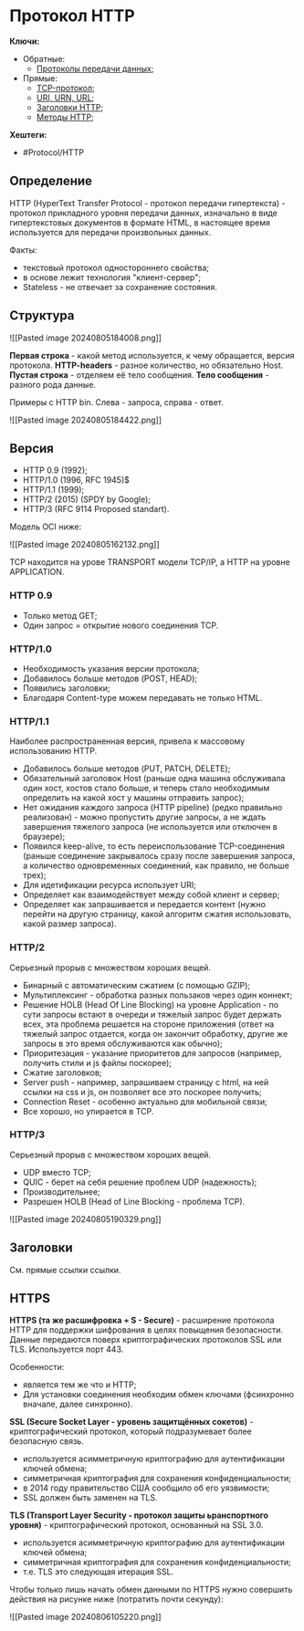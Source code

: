 
# Протокол HTTP

**Ключи:**
- Обратные:
	- [Протоколы передачи данных](protocol);
- Прямые:
	- [TCP-протокол](tcp-protocol);
	- [URI, URN, URL](uri-urn-url);
	- [Заголовки HTTP](http-headers);
	- [Методы HTTP](http-method);

**Хештеги:**
- #Protocol/HTTP

## Определение

HTTP (HyperText Transfer Protocol - протокол передачи гипертекста) - протокол прикладного уровня передачи данных, изначально в виде гипертекстовых документов в формате HTML, в настоящее время используется для передачи произвольных данных.

Факты:
- текстовый протокол одностороннего свойства;
- в основе лежит технология "клиент-сервер";
- Stateless - не отвечает за сохранение состояния.

## Структура

![[Pasted image 20240805184008.png]]

**Первая строка** - какой метод используется, к чему обращается, версия протокола.
**HTTP-headers** - разное количество, но обязательно Host.
**Пустая строка** - отделяем её тело сообщения.
**Тело сообщения** - разного рода данные.

Примеры с HTTP bin. Слева - запроса, справа - ответ.

![[Pasted image 20240805184422.png]]

## Версия

- HTTP 0.9 (1992);
- HTTP/1.0 (1996, RFC 1945)$
- HTTP/1.1 (1999);
- HTTP/2 (2015) (SPDY by Google);
- HTTP/3 (RFC 9114 Proposed standart).

Модель OCI ниже:

![[Pasted image 20240805162132.png]]

TCP находится на урове TRANSPORT модели TCP/IP, а HTTP на уровне APPLICATION.

### HTTP 0.9

- Только метод GET;
- Один запрос = открытие нового соединения TCP.

### HTTP/1.0

- Необходимость указания версии протокола;
- Добавилось больше методов (POST, HEAD);
- Появились заголовки;
- Благодаря Content-type можем передавать не только HTML.

### HTTP/1.1

Наиболее распространенная версия, привела к массовому использованию HTTP.

- Добавилось больше методов (PUT, PATCH, DELETE);
- Обязательный заголовок Host (раньше одна машина обслуживала один хост, хостов стало больше, и теперь стало необходимым определить на какой хост у машины отправить запрос);
- Нет ожидания каждого запроса (HTTP pipeline) (редко правильно реализован) - можно пропустить другие запросы, а не ждать завершения тяжелого запроса (не используется или отключен в браузере);
- Появился keep-alive, то есть переиспользование TCP-соединения (раньше соединение закрывалось сразу после завершения запроса, а количество одновременных соединений, как правило, не больше трех);
- Для идетификации ресурса использует URI;
- Определяет как взаимодействует между собой клиент и сервер;
- Определяет как запрашивается и передается контент (нужно перейти на другую страницу, какой алгоритм сжатия использовать, какой размер запроса).

### HTTP/2

Серьезный прорыв с множеством хороших вещей.

- Бинарный с автоматическим сжатием (с помощью GZIP);
- Мультиплексинг - обработка разных пользаков через один коннект;
- Решение HOLB (Head Of Line Blocking) на уровне Application - по сути запросы встают в очереди и тяжелый запрос будет держать всех, эта проблема решается на стороне приложения (ответ на тяжелый запрос отдается, когда он закончит обработку, другие же запросы в это время обслуживаются как обычно);
- Приоритезация - указание приоритетов для запросов (например, получить стили и js файлы поскорее);
- Сжатие заголовков;
- Server push - например, запрашиваем страницу с html, на ней ссылки на css и js,  он позволяет все это поскорее получить;
- Connection Reset - особенно актуально для мобильной связи;
- Все хорошо, но упирается в TCP.

### HTTP/3

Серьезный прорыв с множеством хороших вещей.

- UDP вместо TCP;
- QUIC - берет на себя решение проблем  UDP (надежность);
- Производительнее;
- Разрешен HOLB (Head of Line Blocking - проблема TCP).

![[Pasted image 20240805190329.png]]

## Заголовки

См. прямые ссылки ссылки.

## HTTPS

**HTTPS (та же расшифровка + S - Secure)** - расширение протокола HTTP для поддержки шифрования в целях повыщения безопасности. Данные передаются поверх криптографических протоколов SSL или TLS. Используется порт 443.

Особенности:
- является тем же что и HTTP;
- Для установки соединения необходим обмен ключами (фсинхронно вначале, далее синхронно).

**SSL (Secure Socket Layer - уровень защитщённых сокетов)** - криптографический протокол, который подразумевает более безопасную связь.
- используется асимметричную криптографию для аутентификации ключей обмена;
- симметричная криптография для сохранения конфиденциальности;
- в 2014 году правительство США сообщило об его уязвимости;
- SSL должен быть заменен на TLS.

**TLS (Transport Layer Security - протокол защиты ьранспортного уровня)** - криптографический протокол, основанный на SSL 3.0.
- используется асимметричную криптографию для аутентификации ключей обмена;
- симметричная криптография для сохранения конфиденциальности;
- т.е. TLS это следующая итерация SSL. 

Чтобы только лишь начать обмен данными по HTTPS нужно совершить действия на рисунке ниже (потратить почти секунду):

![[Pasted image 20240806105220.png]]

